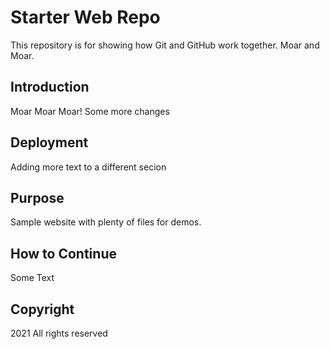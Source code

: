 # Starter Web Repo

This repository is for showing how Git and GitHub work together. Moar and Moar. 

## Introduction

Moar Moar Moar! Some more changes

## Deployment

Adding more text to a different secion

## Purpose

Sample website with plenty of files for demos.

## How to Continue

Some Text

## Copyright

2021 All rights reserved
